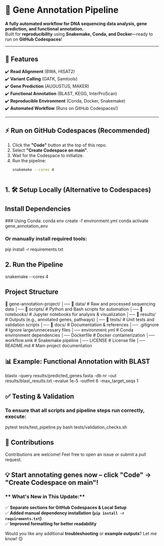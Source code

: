 # 🧬 Gene Annotation Pipeline

 **A fully automated workflow for DNA sequencing data analysis, gene prediction, and functional annotation.**  
Built for **reproducibility** using **Snakemake, Conda, and Docker**—ready to run on **GitHub Codespaces**!

---

## 🌟 Features
✔️ **Read Alignment** (BWA, HISAT2)  
✔️ **Variant Calling** (GATK, Samtools)  
✔️ **Gene Prediction** (AUGUSTUS, MAKER)  
✔️ **Functional Annotation** (BLAST, KEGG, InterProScan)  
✔️ **Reproducible Environment** (Conda, Docker, Snakemake)  
✔️ **Automated Workflow** (Runs on GitHub Codespaces!)  

---

## ⚡ Run on GitHub Codespaces (Recommended)
1. Click the **"Code"** button at the top of this repo.
2. Select **"Create Codespace on main"**.
3. Wait for the Codespace to initialize.
4. Run the pipeline:
   ```bash
   snakemake --cores 4



## 1. 🛠️ Setup Locally (Alternative to Codespaces)

##  Install Dependencies
### Using Conda:
conda env create -f environment.yml
conda activate gene_annotation_env

### Or manually install required tools:

pip install -r requirements.txt

## 2.  Run the Pipeline

snakemake --cores 4

## Project Structure

📂 gene-annotation-project/
│── 📁 data/              # Raw and processed sequencing data
│── 📁 scripts/           # Python and Bash scripts for automation
│── 📁 notebooks/         # Jupyter notebooks for analysis & visualization
│── 📁 results/           # Outputs (e.g., annotated genes, pathways)
│── 📁 tests/             # Unit tests and validation scripts
│── 📁 docs/              # Documentation & references
│── .gitignore            # Ignore large/unnecessary files
│── environment.yml       # Conda environment dependencies
│── Dockerfile            # Docker containerization
│── workflow.smk          # Snakemake pipeline
│── LICENSE               # License file
│── README.md             # Main project documentation



## 📊 Example: Functional Annotation with BLAST

blastx -query results/predicted_genes.fasta -db nr -out results/blast_results.txt -evalue 1e-5 -outfmt 6 -max_target_seqs 1

## ✅ Testing & Validation
### To ensure that all scripts and pipeline steps run correctly, execute:

pytest tests/test_pipeline.py
bash tests/validation_checks.sh

## 🤝 Contributions

Contributions are welcome! Feel free to open an issue or submit a pull request.

## 💡 Start annotating genes now – click "Code" → "Create Codespace on main"! 

### ** What's New in This Update:**
✅ **Separate sections for GitHub Codespaces & Local Setup**  
✅ **Added manual dependency installation (`pip install -r requirements.txt`)**  
✅ **Improved formatting for better readability**  

Would you like any additional **troubleshooting** or **example outputs**? Let me know! 😊

